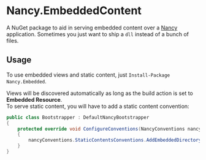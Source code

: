 # Nancy.EmbeddedContent

A NuGet package to aid in serving embedded content over a [Nancy](http://nancyfx.org) application. Sometimes you just want to ship a `dll` instead of a bunch of files.

## Usage

To use embedded views and static content, just `Install-Package Nancy.Embedded`.  

Views will be discovered automatically as long as the build action is set to **Embedded Resource**.  
To serve static content, you will have to add a static content convention:

```csharp
public class Bootstrapper : DefaultNancyBootstrapper
{
    protected override void ConfigureConventions(NancyConventions nancyConventions)
    {
        nancyConventions.StaticContentsConventions.AddEmbeddedDirectory("/Content");
    }
}
```

